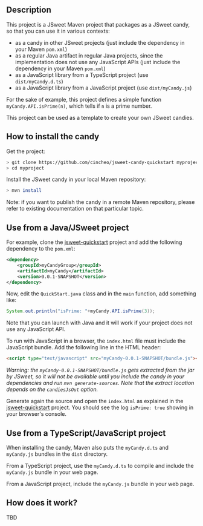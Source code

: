 
## Description

This project is a JSweet Maven project that packages as a JSweet candy, so that you can use it in various contexts:

- as a candy in other JSweet projects (just include the dependency in your Maven ``pom.xml``) 
- as a regular Java artifact in regular Java projects, since the implementation does not use any JavaScript APIs (just include the dependency in your Maven ``pom.xml``)
- as a JavaScript library from a TypeScript project (use ``dist/myCandy.d.ts``)
- as a JavaScript library from a JavaScript project (use ``dist/myCandy.js``)

For the sake of example, this project defines a simple function ``myCandy.API.isPrime(n)``, which tells if ``n`` is a prime number.

This project can be used as a template to create your own JSweet candies. 

## How to install the candy

Get the project:

```bash
> git clone https://github.com/cincheo/jsweet-candy-quickstart myproject
> cd myproject
```

Install the JSweet candy in your local Maven repository:

```bash
> mvn install
```

Note: if you want to publish the candy in a remote Maven repository, please refer to existing documentation on that particular topic.

## Use from a Java/JSweet project

For example, clone the [jsweet-quickstart](https://github.com/cincheo/jsweet-quickstart) project and add the following dependency to the ``pom.xml``:

```xml
<dependency>
	<groupId>myCandyGroup</groupId>
	<artifactId>myCandy</artifactId>
	<version>0.0.1-SNAPSHOT</version>
</dependency>
```

Now, edit the ``QuickStart.java`` class and in the ``main`` function, add something like:

```java
System.out.println("isPrime: "+myCandy.API.isPrime(3));
```

Note that you can launch with Java and it will work if your project does not use any JavaScript API.

To run with JavaScript in a browser, the ``index.html`` file must include the JavaScript bundle. Add the following line in the HTML header:

```html
<script type="text/javascript" src="myCandy-0.0.1-SNAPSHOT/bundle.js"></script>
```

*Warning: the ``myCandy-0.0.1-SNAPSHOT/bundle.js`` gets extracted from the jar by JSweet, so it will not be available until you include the candy in your dependencies and run ``mvn generate-sources``. Note that the extract location depends on the ``candiesJsOut`` option.*

Generate again the source and open the ``index.html`` as explained in the [jsweet-quickstart](https://github.com/cincheo/jsweet-quickstart) project. You should see the log ``isPrime: true`` showing in your browser's console.

## Use from a TypeScript/JavaScript project

When installing the candy, Maven also puts the ``myCandy.d.ts`` and ``myCandy.js`` bundles in the ``dist`` directory.

From a TypeScript project, use the ``myCandy.d.ts`` to compile and include the ``myCandy.js`` bundle in your web page.

From a JavaScript project, include the ``myCandy.js`` bundle in your web page.

## How does it work?

TBD
